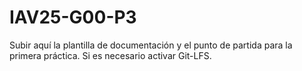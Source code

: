 # IAV25-G00-P3

Subir aquí la plantilla de documentación y el punto de partida para la primera práctica. Si es necesario activar Git-LFS.
